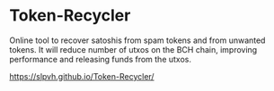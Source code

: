 # Token-Recycler
Online tool to recover satoshis from spam tokens and from unwanted tokens. It will reduce number of utxos on the BCH chain, improving performance and releasing funds from the utxos.

https://slpvh.github.io/Token-Recycler/
